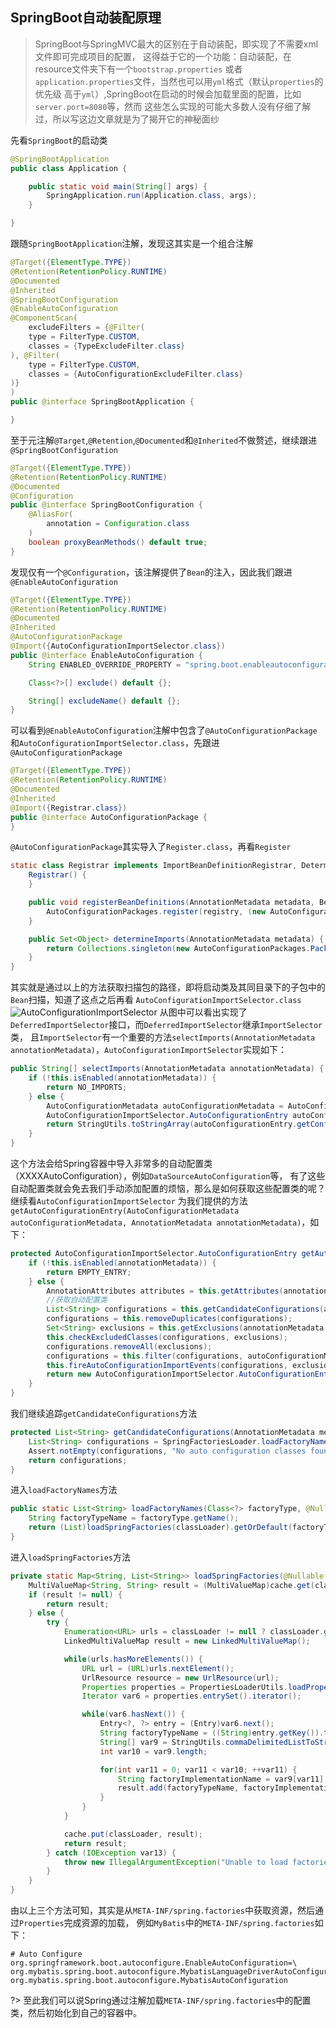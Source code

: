 ## SpringBoot自动装配原理
>SpringBoot与SpringMVC最大的区别在于自动装配，即实现了不需要xml文件即可完成项目的配置，
>这得益于它的一个功能：自动装配，在resource文件夹下有一个`bootstrap.properties`
>或者`application.properties`文件，当然也可以用`yml`格式（默认`properties`的优先级
>高于`yml`）,SpringBoot在启动的时候会加载里面的配置，比如`server.port=8080`等，然而
>这些怎么实现的可能大多数人没有仔细了解过，所以写这边文章就是为了揭开它的神秘面纱

先看`SpringBoot`的启动类
```java
@SpringBootApplication
public class Application {

    public static void main(String[] args) {
        SpringApplication.run(Application.class, args);
    }

}
```
跟随`SpringBootApplication`注解，发现这其实是一个组合注解
```java
@Target({ElementType.TYPE})
@Retention(RetentionPolicy.RUNTIME)
@Documented
@Inherited
@SpringBootConfiguration
@EnableAutoConfiguration
@ComponentScan(
    excludeFilters = {@Filter(
    type = FilterType.CUSTOM,
    classes = {TypeExcludeFilter.class}
), @Filter(
    type = FilterType.CUSTOM,
    classes = {AutoConfigurationExcludeFilter.class}
)}
)
public @interface SpringBootApplication {

}
```
至于元注解`@Target`,`@Retention`,`@Documented`和`@Inherited`不做赘述，继续跟进`@SpringBootConfiguration`
```java
@Target({ElementType.TYPE})
@Retention(RetentionPolicy.RUNTIME)
@Documented
@Configuration
public @interface SpringBootConfiguration {
    @AliasFor(
        annotation = Configuration.class
    )
    boolean proxyBeanMethods() default true;
}
```
发现仅有一个`@Configuration`，该注解提供了`Bean`的注入，因此我们跟进`@EnableAutoConfiguration`
```java
@Target({ElementType.TYPE})
@Retention(RetentionPolicy.RUNTIME)
@Documented
@Inherited
@AutoConfigurationPackage
@Import({AutoConfigurationImportSelector.class})
public @interface EnableAutoConfiguration {
    String ENABLED_OVERRIDE_PROPERTY = "spring.boot.enableautoconfiguration";

    Class<?>[] exclude() default {};

    String[] excludeName() default {};
}
```
可以看到`@EnableAutoConfiguration`注解中包含了`@AutoConfigurationPackage`和`AutoConfigurationImportSelector.class`，先跟进`@AutoConfigurationPackage`
```java
@Target({ElementType.TYPE})
@Retention(RetentionPolicy.RUNTIME)
@Documented
@Inherited
@Import({Registrar.class})
public @interface AutoConfigurationPackage {
}
```
`@AutoConfigurationPackage`其实导入了`Register.class`，再看`Register`
```java
static class Registrar implements ImportBeanDefinitionRegistrar, DeterminableImports {
    Registrar() {
    }

    public void registerBeanDefinitions(AnnotationMetadata metadata, BeanDefinitionRegistry registry) {
        AutoConfigurationPackages.register(registry, (new AutoConfigurationPackages.PackageImport(metadata)).getPackageName());
    }

    public Set<Object> determineImports(AnnotationMetadata metadata) {
        return Collections.singleton(new AutoConfigurationPackages.PackageImport(metadata));
    }
}
```
其实就是通过以上的方法获取扫描包的路径，即将启动类及其同目录下的子包中的`Bean`扫描，知道了这点之后再看
`AutoConfigurationImportSelector.class`
![AutoConfigurationImportSelector](images/Snipaste_2021-10-06_21-47-07.png)
从图中可以看出实现了`DeferredImportSelector`接口，而`DeferredImportSelector`继承`ImportSelector`类，
且`ImportSelector`有一个重要的方法`selectImports(AnnotationMetadata annotationMetadata)`，`AutoConfigurationImportSelector`实现如下：
```java
public String[] selectImports(AnnotationMetadata annotationMetadata) {
    if (!this.isEnabled(annotationMetadata)) {
        return NO_IMPORTS;
    } else {
        AutoConfigurationMetadata autoConfigurationMetadata = AutoConfigurationMetadataLoader.loadMetadata(this.beanClassLoader);
        AutoConfigurationImportSelector.AutoConfigurationEntry autoConfigurationEntry = this.getAutoConfigurationEntry(autoConfigurationMetadata, annotationMetadata);
        return StringUtils.toStringArray(autoConfigurationEntry.getConfigurations());
    }
}
```
这个方法会给Spring容器中导入非常多的自动配置类（XXXXAutoConfiguration），例如`DataSourceAutoConfiguration`等，
有了这些自动配置类就会免去我们手动添加配置的烦恼，那么是如何获取这些配置类的呢？继续看`AutoConfigurationImportSelector`
为我们提供的方法`getAutoConfigurationEntry(AutoConfigurationMetadata autoConfigurationMetadata, AnnotationMetadata annotationMetadata)`，如下：
```java
protected AutoConfigurationImportSelector.AutoConfigurationEntry getAutoConfigurationEntry(AutoConfigurationMetadata autoConfigurationMetadata, AnnotationMetadata annotationMetadata) {
    if (!this.isEnabled(annotationMetadata)) {
        return EMPTY_ENTRY;
    } else {
        AnnotationAttributes attributes = this.getAttributes(annotationMetadata);
        //获取自动配置类
        List<String> configurations = this.getCandidateConfigurations(annotationMetadata, attributes);
        configurations = this.removeDuplicates(configurations);
        Set<String> exclusions = this.getExclusions(annotationMetadata, attributes);
        this.checkExcludedClasses(configurations, exclusions);
        configurations.removeAll(exclusions);
        configurations = this.filter(configurations, autoConfigurationMetadata);
        this.fireAutoConfigurationImportEvents(configurations, exclusions);
        return new AutoConfigurationImportSelector.AutoConfigurationEntry(configurations, exclusions);
    }
}
```
我们继续追踪`getCandidateConfigurations`方法
```java
protected List<String> getCandidateConfigurations(AnnotationMetadata metadata, AnnotationAttributes attributes) {
    List<String> configurations = SpringFactoriesLoader.loadFactoryNames(this.getSpringFactoriesLoaderFactoryClass(), this.getBeanClassLoader());
    Assert.notEmpty(configurations, "No auto configuration classes found in META-INF/spring.factories. If you are using a custom packaging, make sure that file is correct.");
    return configurations;
}
```
进入`loadFactoryNames`方法
```java
public static List<String> loadFactoryNames(Class<?> factoryType, @Nullable ClassLoader classLoader) {
    String factoryTypeName = factoryType.getName();
    return (List)loadSpringFactories(classLoader).getOrDefault(factoryTypeName, Collections.emptyList());
}
```
进入`loadSpringFactories`方法
```java
private static Map<String, List<String>> loadSpringFactories(@Nullable ClassLoader classLoader) {
    MultiValueMap<String, String> result = (MultiValueMap)cache.get(classLoader);
    if (result != null) {
        return result;
    } else {
        try {
            Enumeration<URL> urls = classLoader != null ? classLoader.getResources("META-INF/spring.factories") : ClassLoader.getSystemResources("META-INF/spring.factories");
            LinkedMultiValueMap result = new LinkedMultiValueMap();

            while(urls.hasMoreElements()) {
                URL url = (URL)urls.nextElement();
                UrlResource resource = new UrlResource(url);
                Properties properties = PropertiesLoaderUtils.loadProperties(resource);
                Iterator var6 = properties.entrySet().iterator();

                while(var6.hasNext()) {
                    Entry<?, ?> entry = (Entry)var6.next();
                    String factoryTypeName = ((String)entry.getKey()).trim();
                    String[] var9 = StringUtils.commaDelimitedListToStringArray((String)entry.getValue());
                    int var10 = var9.length;

                    for(int var11 = 0; var11 < var10; ++var11) {
                        String factoryImplementationName = var9[var11];
                        result.add(factoryTypeName, factoryImplementationName.trim());
                    }
                }
            }

            cache.put(classLoader, result);
            return result;
        } catch (IOException var13) {
            throw new IllegalArgumentException("Unable to load factories from location [META-INF/spring.factories]", var13);
        }
    }
}
```
由以上三个方法可知，其实是从`META-INF/spring.factories`中获取资源，然后通过`Properties`完成资源的加载，
例如`MyBatis`中的`META-INF/spring.factories`如下：
```text
# Auto Configure
org.springframework.boot.autoconfigure.EnableAutoConfiguration=\
org.mybatis.spring.boot.autoconfigure.MybatisLanguageDriverAutoConfiguration,\
org.mybatis.spring.boot.autoconfigure.MybatisAutoConfiguration
```

?> 至此我们可以说Spring通过注解加载`META-INF/spring.factories`中的配置类，然后初始化到自己的容器中。







